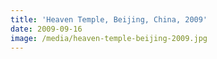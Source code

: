 ```yaml
---
title: 'Heaven Temple, Beijing, China, 2009'
date: 2009-09-16
image: /media/heaven-temple-beijing-2009.jpg
---
```


